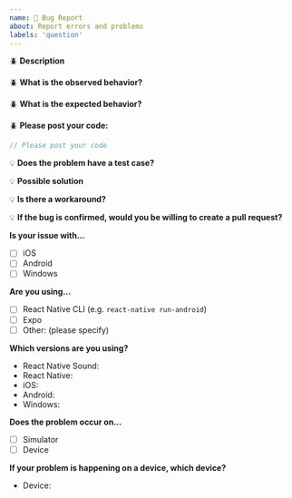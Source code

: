 ```yaml
---
name: 🐛 Bug Report
about: Report errors and problems
labels: 'question'
---
```


:beetle: **Description**

<!-- A clear and concise description of the problem. -->

:beetle: **What is the observed behavior?**

<!-- Please describe concisely the behavior you're observing. -->

:beetle: **What is the expected behavior?**

<!-- Please describe concisely what behavior you expect. -->

:beetle: **Please post your code:**

```js
// Please post your code
```

:bulb: **Does the problem have a test case?**

<!--- Can you reproduce the problem in a new project? (`react-native init`)?
If so, please post a link to the project. --> 

:bulb: **Possible solution**

<!--- Optional: only if you have suggestions on a fix/reason for the bug -->

:bulb: **Is there a workaround?**

<!--- Until the problem is fixed, is there a way to work around it? -->

:bulb: **If the bug is confirmed, would you be willing to create a pull request?**

<!--- Help can be provided if you need assistance creating a PR. -->

**Is your issue with...**

- [ ] iOS
- [ ] Android
- [ ] Windows

**Are you using...**

- [ ] React Native CLI (e.g. `react-native run-android`)
- [ ] Expo
- [ ] Other: (please specify)

**Which versions are you using?**

- React Native Sound:
- React Native:
- iOS:
- Android:
- Windows:

**Does the problem occur on...**

- [ ] Simulator
- [ ] Device

**If your problem is happening on a device, which device?**

- Device:
